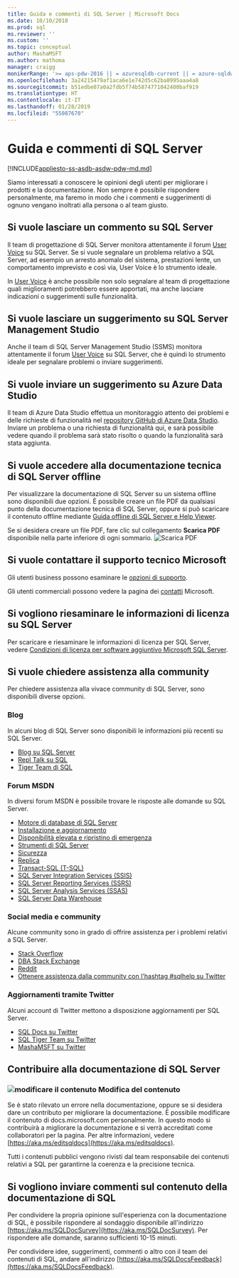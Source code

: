 ```yaml
---
title: Guida e commenti di SQL Server | Microsoft Docs
ms.date: 10/10/2018
ms.prod: sql
ms.reviewer: ''
ms.custom: ''
ms.topic: conceptual
author: MashaMSFT
ms.author: mathoma
manager: craigg
monikerRange: '>= aps-pdw-2016 || = azuresqldb-current || = azure-sqldw-latest || >= sql-server-2016 || >= sql-server-linux-2017 || = sqlallproducts-allversions'
ms.openlocfilehash: 3a24215479af1aca6e1e742d5c62ba8995aaa4a8
ms.sourcegitcommit: b51edbe07a0a2fdb5f74b5874771042400baf919
ms.translationtype: HT
ms.contentlocale: it-IT
ms.lasthandoff: 01/28/2019
ms.locfileid: "55087670"
---
```

# <a name="sql-server-help-and-feedback"></a>Guida e commenti di SQL Server
[!INCLUDE[appliesto-ss-asdb-asdw-pdw-md.md](../includes/appliesto-ss-asdb-asdw-pdw-md.md)]

Siamo interessati a conoscere le opinioni degli utenti per migliorare i prodotti e la documentazione. Non sempre è possibile rispondere personalmente, ma faremo in modo che i commenti e suggerimenti di ognuno vengano inoltrati alla persona o al team giusto. 

## <a name="i-want-to-give-feedback-on-sql-server"></a>Si vuole lasciare un commento su SQL Server
Il team di progettazione di SQL Server monitora attentamente il forum [User Voice](https://feedback.azure.com/forums/908035-sql-server) su SQL Server. Se si vuole segnalare un problema relativo a SQL Server, ad esempio un arresto anomalo del sistema, prestazioni lente, un comportamento imprevisto e così via, User Voice è lo strumento ideale. 

In [User Voice](https://feedback.azure.com/forums/908035-sql-server) è anche possibile non solo segnalare al team di progettazione quali miglioramenti potrebbero essere apportati, ma anche lasciare indicazioni o suggerimenti sulle funzionalità. 

## <a name="i-want-to-make-a-suggestion-about-sql-server-management-studio"></a>Si vuole lasciare un suggerimento su SQL Server Management Studio
Anche il team di SQL Server Management Studio (SSMS) monitora attentamente il forum [User Voice](https://feedback.azure.com/forums/908035-sql-server) su SQL Server, che è quindi lo strumento ideale per segnalare problemi o inviare suggerimenti. 

## <a name="i-want-to-make-a-suggestion-about-azure-data-studio"></a>Si vuole inviare un suggerimento su Azure Data Studio
Il team di Azure Data Studio effettua un monitoraggio attento dei problemi e delle richieste di funzionalità nel [repository GitHub di Azure Data Studio](https://github.com/microsoft/azuredatastudio/issues). Inviare un problema o una richiesta di funzionalità qui, e sarà possibile vedere quando il problema sarà stato risolto o quando la funzionalità sarà stata aggiunta.

## <a name="i-want-to-access-the-sql-server-technical-documentation-offline"></a>Si vuole accedere alla documentazione tecnica di SQL Server offline
Per visualizzare la documentazione di SQL Server su un sistema offline sono disponibili due opzioni. È possibile creare un file PDF da qualsiasi punto della documentazione tecnica di SQL Server, oppure si può scaricare il contenuto offline mediante [Guida offline di SQL Server e Help Viewer](sql-server-help-installation.md). 

Se si desidera creare un file PDF, fare clic sul collegamento **Scarica PDF** disponibile nella parte inferiore di ogni sommario.
![Scarica PDF](media/sql-server-get-help/download-pdf.png)

## <a name="i-want-to-contact-microsoft-support"></a>Si vuole contattare il supporto tecnico Microsoft
Gli utenti business possono esaminare le [opzioni di supporto](https://support.microsoft.com/gp/support-options-for-business?forceorigin=esmc).

Gli utenti commerciali possono vedere la pagina dei [contatti](https://support.microsoft.com/gp/contactus81?forceorigin=esmc&Audience=Commercial) Microsoft.

## <a name="i-want-to-review-license-information-about-sql-server"></a>Si vogliono riesaminare le informazioni di licenza su SQL Server
Per scaricare e riesaminare le informazioni di licenza per SQL Server, vedere [Condizioni di licenza per software aggiuntivo Microsoft SQL Server](https://www.microsoft.com/download/details.aspx?id=39299). 

## <a name="i-want-to-ask-the-community-for-help"></a>Si vuole chiedere assistenza alla community 
Per chiedere assistenza alla vivace community di SQL Server, sono disponibili diverse opzioni.

### <a name="blogs"></a>Blog
In alcuni blog di SQL Server sono disponibili le informazioni più recenti su SQL Server. 

- [Blog su SQL Server](https://cloudblogs.microsoft.com/sqlserver/)
- [Repl Talk su SQL](https://blogs.msdn.microsoft.com/repltalk/)
- [Tiger Team di SQL](https://blogs.msdn.microsoft.com/sql_server_team/)


### <a name="msdn-forums"></a>Forum MSDN
In diversi forum MSDN è possibile trovare le risposte alle domande su SQL Server. 
- [Motore di database di SQL Server](https://social.msdn.microsoft.com/Forums/en-US/home?forum=sqldatabaseengine&filter=alltypes&sort=lastpostdesc)
- [Installazione e aggiornamento](https://social.msdn.microsoft.com/Forums/en-US/home?forum=sqlsetupandupgrade&filter=alltypes&sort=lastpostdesc)
- [Disponibilità elevata e ripristino di emergenza](https://social.msdn.microsoft.com/Forums/en-US/home?forum=sqldisasterrecovery%2Csqldatabasemirroring&filter=alltypes&sort=lastpostdesc)
- [Strumenti di SQL Server](https://social.msdn.microsoft.com/Forums/en-US/home?forum=sqltools%2Cssdt&filter=alltypes&sort=lastpostdesc) 
- [Sicurezza](https://social.msdn.microsoft.com/Forums/en-US/home?forum=sqlsecurity&filter=alltypes&sort=lastpostdesc)
- [Replica](https://social.msdn.microsoft.com/Forums/en-US/home?forum=sqlreplication&filter=alltypes&sort=lastpostdesc)
- [Transact-SQL (T-SQL)](https://social.msdn.microsoft.com/Forums/en-US/home?forum=transactsql)
- [SQL Server Integration Services (SSIS)](https://social.msdn.microsoft.com/Forums/en-US/home?forum=sqlintegrationservices&filter=alltypes&sort=lastpostdesc)
- [SQL Server Reporting Services (SSRS)](https://social.msdn.microsoft.com/Forums/en-US/home?forum=sqlreportingservices&filter=alltypes&sort=lastpostdesc)
- [SQL Server Analysis Services (SSAS)](https://social.msdn.microsoft.com/Forums/en-US/home?forum=sqlanalysisservices&filter=alltypes&sort=lastpostdesc)
- [SQL Server Data Warehouse](https://social.msdn.microsoft.com/Forums/en-US/home?forum=sqldatawarehousing&filter=alltypes&sort=lastpostdesc)

### <a name="social-media-and-communities"></a>Social media e community
Alcune community sono in grado di offrire assistenza per i problemi relativi a SQL Server. 

- [Stack Overflow](https://stackoverflow.com/questions/tagged/sql-server)
- [DBA Stack Exchange](https://dba.stackexchange.com/questions/tagged/sql-server)
- [Reddit](https://www.reddit.com/r/SQLServer/)
- [Ottenere assistenza dalla community con l'hashtag #sqlhelp su Twitter](https://twitter.com/hashtag/sqlhelp?src=hash) 

### <a name="updates-via-twitter"></a>Aggiornamenti tramite Twitter
Alcuni account di Twitter mettono a disposizione aggiornamenti per SQL Server. 

- [SQL Docs su Twitter](https://twitter.com/sqldocs)
- [SQL Tiger Team su Twitter](https://twitter.com/mssqltiger)
- [MashaMSFT su Twitter](https://twitter.com/mashamsft)


## <a name="i-want-to-contribute-to-sql-server-documentation"></a>Contribuire alla documentazione di SQL Server

### <a name="edit-contentincludesmediaedit-topic-pencilpng-editing-content"></a>![modificare il contenuto](../includes/media/edit-topic-pencil.png) Modifica del contenuto
Se è stato rilevato un errore nella documentazione, oppure se si desidera dare un contributo per migliorare la documentazione. È possibile modificare il contenuto di docs.microsoft.com personalmente. In questo modo si contribuirà a migliorare la documentazione e si verrà accreditati come collaboratori per la pagina. Per altre informazioni, vedere [https://aka.ms/editsqldocs](https://aka.ms/editsqldocs). 

Tutti i contenuti pubblici vengono rivisti dal team responsabile dei contenuti relativi a SQL per garantirne la coerenza e la precisione tecnica. 

## <a name="i-want-to-provide-feedback-for-sql-docs-content"></a>Si vogliono inviare commenti sul contenuto della documentazione di SQL
Per condividere la propria opinione sull'esperienza con la documentazione di SQL, è possibile rispondere al sondaggio disponibile all'indirizzo [https://aka.ms/SQLDocSurvey](https://aka.ms/SQLDocSurvey). Per rispondere alle domande, saranno sufficienti 10-15 minuti. 

Per condividere idee, suggerimenti, commenti o altro con il team dei contenuti di SQL, andare all'indirizzo [https://aka.ms/SQLDocsFeedback](https://aka.ms/SQLDocsFeedback). 
